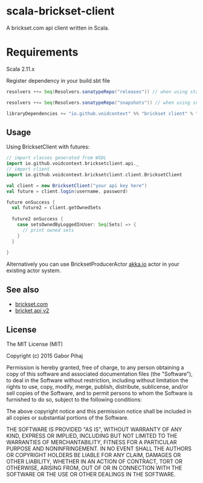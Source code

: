 # scala-brickset-client
A brickset.com api client written in Scala.

# Requirements

Scala 2.11.x

Register dependency in your build.sbt file

```sbt
resolvers ++= Seq(Resolvers.sonatypeRepo("releases")) // when using stable

resolvers ++= Seq(Resolvers.sonatypeRepo("snapshots")) // when using snapshot

libraryDependencies += "io.github.voidcontext" %% "brickset client" % "0.1.0-SNAPSHOT"
```

## Usage

Using BricksetClient with futures:

```scala
// import classes generated from WSDL
import io.github.voidcontext.bricksetclient.api._
// import client
import io.github.voidcontext.bricksetclient.client.BricksetClient

val client = new BricksetClient("your api key here")
val future = client.login(username, password)

future onSuccess {
  val future2 = client.getOwnedSets
  
  future2 onSuccess {
    case setsOwnedByLoggedInUser: Seq[Sets] => {
      // print owned sets
    }
  }
  
}
```

Alternatively you can use BricksetProducerActor [akka.io](http://akka.io) actor in your existing actor system.

## See also

- [brickset.com](http://brickset.com)
- [bricket api v2](http://brickset.com/tools/webservices/v2)

## License

The MIT License (MIT)

Copyright (c) 2015 Gabor Pihaj

Permission is hereby granted, free of charge, to any person obtaining a copy of this software and associated documentation files (the "Software"), to deal in the Software without restriction, including without limitation the rights to use, copy, modify, merge, publish, distribute, sublicense, and/or sell copies of the Software, and to permit persons to whom the Software is furnished to do so, subject to the following conditions:

The above copyright notice and this permission notice shall be included in all copies or substantial portions of the Software.

THE SOFTWARE IS PROVIDED "AS IS", WITHOUT WARRANTY OF ANY KIND, EXPRESS OR IMPLIED, INCLUDING BUT NOT LIMITED TO THE WARRANTIES OF MERCHANTABILITY, FITNESS FOR A PARTICULAR PURPOSE AND NONINFRINGEMENT. IN NO EVENT SHALL THE AUTHORS OR COPYRIGHT HOLDERS BE LIABLE FOR ANY CLAIM, DAMAGES OR OTHER LIABILITY, WHETHER IN AN ACTION OF CONTRACT, TORT OR OTHERWISE, ARISING FROM, OUT OF OR IN CONNECTION WITH THE SOFTWARE OR THE USE OR OTHER DEALINGS IN THE SOFTWARE.
